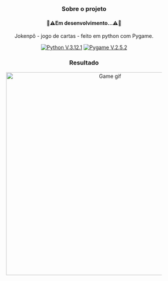 <div align="center">

<div>

  <h3>Sobre o projeto</h3>
  <h4>🚧⚠️Em desenvolvimento...⚠️🚧</h4>

<p>Jokenpô - jogo de cartas - feito em python com Pygame.</p>
<p>
<a href="https://www.python.org/">
  <img src="https://img.shields.io/badge/Python-3776AB?style=for-the-badge&logo=python&logoColor=white" alt="Python V.3.12.1" ></a>
<a href="https://github.com/kitao/pyxel">
  <img src="https://img.shields.io/badge/Pygame-v2.5.2-blue?style=for-the-badge&logo=python&logoColor=white" alt="Pygame V.2.5.2" ></a>
</p>
</div>

<div>
  <h3>Resultado</h3>
  <figure>
   <img src="img/Jokenpô.gif" type="image/gif" alt="Game gif" width=550px>
  </figure>
</div>
</div>